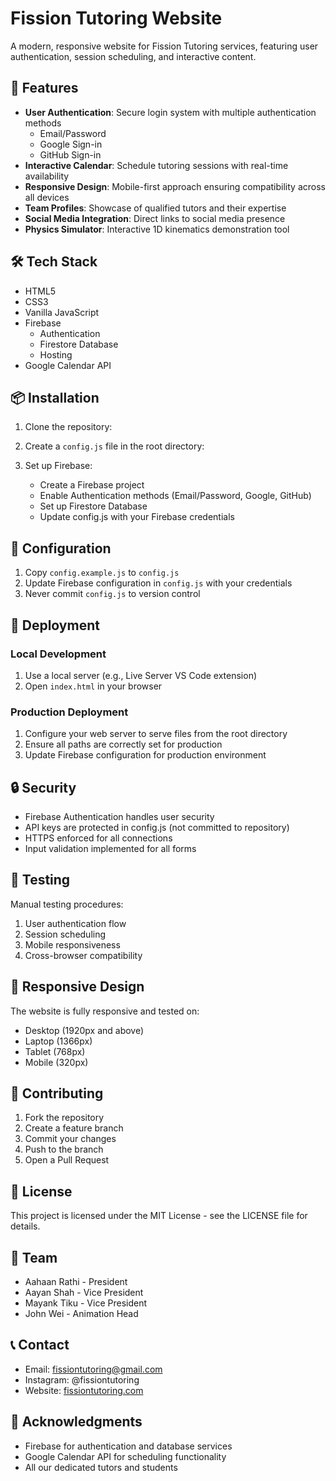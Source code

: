 # Fission Tutoring Website

A modern, responsive website for Fission Tutoring services, featuring user authentication, session scheduling, and interactive content.

## 🚀 Features

- **User Authentication**: Secure login system with multiple authentication methods
  - Email/Password
  - Google Sign-in
  - GitHub Sign-in
- **Interactive Calendar**: Schedule tutoring sessions with real-time availability
- **Responsive Design**: Mobile-first approach ensuring compatibility across all devices
- **Team Profiles**: Showcase of qualified tutors and their expertise
- **Social Media Integration**: Direct links to social media presence
- **Physics Simulator**: Interactive 1D kinematics demonstration tool

## 🛠 Tech Stack

- HTML5
- CSS3
- Vanilla JavaScript
- Firebase
  - Authentication
  - Firestore Database
  - Hosting
- Google Calendar API

## 📦 Installation

1. Clone the repository:
2. Create a `config.js` file in the root directory:
   
3. Set up Firebase:
   - Create a Firebase project
   - Enable Authentication methods (Email/Password, Google, GitHub)
   - Set up Firestore Database
   - Update config.js with your Firebase credentials

## 🔧 Configuration

1. Copy `config.example.js` to `config.js`
2. Update Firebase configuration in `config.js` with your credentials
3. Never commit `config.js` to version control

## 🚀 Deployment

### Local Development
1. Use a local server (e.g., Live Server VS Code extension)
2. Open `index.html` in your browser

### Production Deployment
1. Configure your web server to serve files from the root directory
2. Ensure all paths are correctly set for production
3. Update Firebase configuration for production environment

## 🔒 Security

- Firebase Authentication handles user security
- API keys are protected in config.js (not committed to repository)
- HTTPS enforced for all connections
- Input validation implemented for all forms

## 🧪 Testing

Manual testing procedures:
1. User authentication flow
2. Session scheduling
3. Mobile responsiveness
4. Cross-browser compatibility

## 📱 Responsive Design

The website is fully responsive and tested on:
- Desktop (1920px and above)
- Laptop (1366px)
- Tablet (768px)
- Mobile (320px)

## 🤝 Contributing

1. Fork the repository
2. Create a feature branch
3. Commit your changes
4. Push to the branch
5. Open a Pull Request

## 📄 License

This project is licensed under the MIT License - see the LICENSE file for details.

## 👥 Team

- Aahaan Rathi - President
- Aayan Shah - Vice President
- Mayank Tiku - Vice President
- John Wei - Animation Head

## 📞 Contact

- Email: fissiontutoring@gmail.com
- Instagram: @fissiontutoring
- Website: [fissiontutoring.com](https://fissiontutoring.com)

## 🙏 Acknowledgments

- Firebase for authentication and database services
- Google Calendar API for scheduling functionality
- All our dedicated tutors and students
